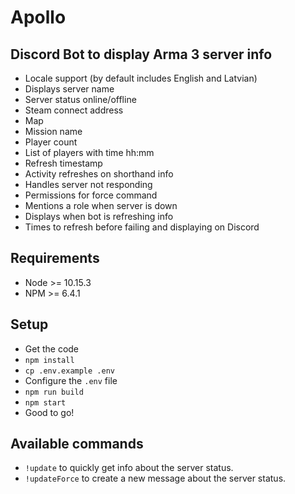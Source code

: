 # Apollo

## Discord Bot to display Arma 3 server info
- Locale support (by default includes English and Latvian)
- Displays server name
- Server status online/offline
- Steam connect address
- Map
- Mission name
- Player count
- List of players with time hh:mm
- Refresh timestamp
- Activity refreshes on shorthand info
- Handles server not responding
- Permissions for force command
- Mentions a role when server is down
- Displays when bot is refreshing info
- Times to refresh before failing and displaying on Discord

## Requirements
- Node >= 10.15.3
- NPM >= 6.4.1


## Setup
- Get the code
- `npm install`
- `cp .env.example .env`
- Configure the `.env` file
- `npm run build`
- `npm start`
- Good to go!


## Available commands
- `!update` to quickly get info about the server status.
- `!updateForce` to create a new message about the server status.
